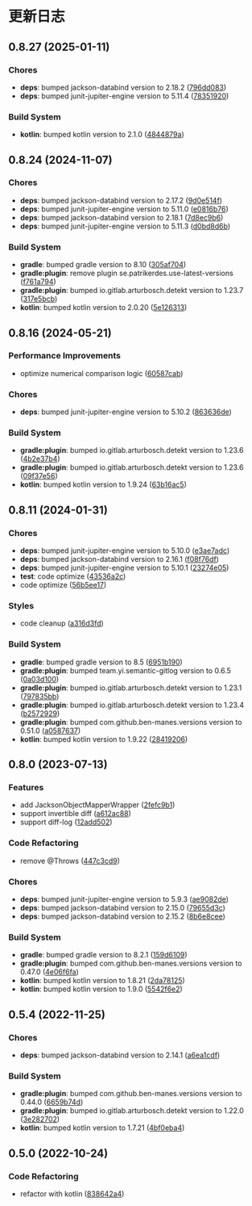 # 更新日志

## 0.8.27 (2025-01-11)

### Chores

- **deps**: bumped jackson-databind version to 2.18.2 ([796dd083](https://github.com/ymind/jacksync/commit/796dd083fceed21e552ac2cb9ee1351d9c62e47c))
- **deps**: bumped junit-jupiter-engine version to 5.11.4 ([78351920](https://github.com/ymind/jacksync/commit/783519206f022b3b29cb5aa67feb67b7acbd03b8))


### Build System

- **kotlin**: bumped kotlin version to 2.1.0 ([4844879a](https://github.com/ymind/jacksync/commit/4844879ac97e6569596907bd891e60c55a620d8d))


## 0.8.24 (2024-11-07)

### Chores

- **deps**: bumped jackson-databind version to 2.17.2 ([9d0e514f](https://github.com/ymind/jacksync/commit/9d0e514fed4be1bfa524cdae1bd4f6d8159a997d))
- **deps**: bumped junit-jupiter-engine version to 5.11.0 ([e0816b76](https://github.com/ymind/jacksync/commit/e0816b7676a2298a9a28362fd7b4c9f4a50c7ce3))
- **deps**: bumped jackson-databind version to 2.18.1 ([7d8ec9b6](https://github.com/ymind/jacksync/commit/7d8ec9b6439520a0e0b7155ac2bec269efbd4423))
- **deps**: bumped junit-jupiter-engine version to 5.11.3 ([d0bd8d6b](https://github.com/ymind/jacksync/commit/d0bd8d6b250363fb015da26f04d60139e841f8a8))


### Build System

- **gradle**: bumped gradle version to 8.10 ([305af704](https://github.com/ymind/jacksync/commit/305af704a53cf82e9bae7b14531ff1f0592ddb25))
- **gradle:plugin**: remove plugin se.patrikerdes.use-latest-versions ([f761a794](https://github.com/ymind/jacksync/commit/f761a794b50acf28f6a1064f04de02e11a6b26e3))
- **gradle:plugin**: bumped io.gitlab.arturbosch.detekt version to 1.23.7 ([317e5bcb](https://github.com/ymind/jacksync/commit/317e5bcbae5dc7dcf1ac90a11a271c1aa1e4e504))
- **kotlin**: bumped kotlin version to 2.0.20 ([5e126313](https://github.com/ymind/jacksync/commit/5e126313f1fd1e9fc93d8eb2e046ee98852f794b))


## 0.8.16 (2024-05-21)

### Performance Improvements

- optimize numerical comparison logic ([60587cab](https://github.com/ymind/jacksync/commit/60587cab099d5a14fe402e6b26fc6b7df054c747))


### Chores

- **deps**: bumped junit-jupiter-engine version to 5.10.2 ([863636de](https://github.com/ymind/jacksync/commit/863636de4e1b38e30820767ec6efad273ee57d0a))


### Build System

- **gradle:plugin**: bumped io.gitlab.arturbosch.detekt version to 1.23.6 ([4b2e37b4](https://github.com/ymind/jacksync/commit/4b2e37b459e2ab98d47f4282fbe0d3c4799e1a15))
- **gradle:plugin**: bumped io.gitlab.arturbosch.detekt version to 1.23.6 ([09f37e56](https://github.com/ymind/jacksync/commit/09f37e56b25f4d27a52cd8cef8c321780b0bc723))
- **kotlin**: bumped kotlin version to 1.9.24 ([63b16ac5](https://github.com/ymind/jacksync/commit/63b16ac58ef68566f9c39f4a2b7b7c26ae503b46))


## 0.8.11 (2024-01-31)

### Chores

- **deps**: bumped junit-jupiter-engine version to 5.10.0 ([e3ae7adc](https://github.com/ymind/jacksync/commit/e3ae7adcff383b47bd3576cd522aefb26a9b9f12))
- **deps**: bumped jackson-databind version to 2.16.1 ([f08f76df](https://github.com/ymind/jacksync/commit/f08f76dfe38c95b17ed57ed7ca67d9c9442677fa))
- **deps**: bumped junit-jupiter-engine version to 5.10.1 ([23274e05](https://github.com/ymind/jacksync/commit/23274e05b9d45595e4b862c24a786a0d63a3500f))
- **test**: code optimize ([43536a2c](https://github.com/ymind/jacksync/commit/43536a2c0b7f246c21b418ba9792b93f154b3939))
- code optimize ([56b5ee17](https://github.com/ymind/jacksync/commit/56b5ee170b11ef655a4dc0d630e68705b62e0f81))


### Styles

- code cleanup ([a316d3fd](https://github.com/ymind/jacksync/commit/a316d3fdb3572820b6480d2bd6b613b1d4591f66))


### Build System

- **gradle**: bumped gradle version to 8.5 ([6951b190](https://github.com/ymind/jacksync/commit/6951b1907d4befaac323041e4df608e66def2511))
- **gradle:plugin**: bumped team.yi.semantic-gitlog version to 0.6.5 ([0a03d100](https://github.com/ymind/jacksync/commit/0a03d100c6b0365933afee6c1e640065f295172d))
- **gradle:plugin**: bumped io.gitlab.arturbosch.detekt version to 1.23.1 ([797835bb](https://github.com/ymind/jacksync/commit/797835bbfd0df7bc22e56b0a32b664536dcaf43e))
- **gradle:plugin**: bumped io.gitlab.arturbosch.detekt version to 1.23.4 ([b2572929](https://github.com/ymind/jacksync/commit/b2572929bc9570c3582c3ca5d2d0767dd9cdfd02))
- **gradle:plugin**: bumped com.github.ben-manes.versions version to 0.51.0 ([a0587637](https://github.com/ymind/jacksync/commit/a0587637069d7e2cf5567b2fd62d8e5b50d2b59e))
- **kotlin**: bumped kotlin version to 1.9.22 ([28419206](https://github.com/ymind/jacksync/commit/2841920621136a8a60c99d33f3f9b584afb2c51a))


## 0.8.0 (2023-07-13)

### Features

- add JacksonObjectMapperWrapper ([2fefc9b1](https://github.com/ymind/jacksync/commit/2fefc9b180b53a875aaef26d1ee75d1fc5a470be))
- support invertible diff ([a612ac88](https://github.com/ymind/jacksync/commit/a612ac88984d7c0b7046ce5efc12a6657175fdf3))
- support diff-log ([12add502](https://github.com/ymind/jacksync/commit/12add5023d75e5e677a49902e068062641399e8c))


### Code Refactoring

- remove @Throws
 ([447c3cd9](https://github.com/ymind/jacksync/commit/447c3cd9bb91e7ba7cd01bf5c5bd546f2c0c5c65))


### Chores

- **deps**: bumped junit-jupiter-engine version to 5.9.3 ([ae9082de](https://github.com/ymind/jacksync/commit/ae9082dec1803ce8d9af95cff6d4d863f499eaf0))
- **deps**: bumped jackson-databind version to 2.15.0 ([79655d3c](https://github.com/ymind/jacksync/commit/79655d3c404d9e23eac5d08ae4aacb7bd50f35a0))
- **deps**: bumped jackson-databind version to 2.15.2 ([8b6e8cee](https://github.com/ymind/jacksync/commit/8b6e8cee9425f7331c595cfe297f53b27d3fd276))


### Build System

- **gradle**: bumped gradle version to 8.2.1 ([159d6109](https://github.com/ymind/jacksync/commit/159d6109c9a542a38f601ca406c5c59fa823d616))
- **gradle:plugin**: bumped com.github.ben-manes.versions version to 0.47.0 ([4e06f6fa](https://github.com/ymind/jacksync/commit/4e06f6fa3115add8fdce32ea9cf2e3e6abe2feae))
- **kotlin**: bumped kotlin version to 1.8.21 ([2da78125](https://github.com/ymind/jacksync/commit/2da7812514f14760ddcfd44d955f6d1c09a1b5b0))
- **kotlin**: bumped kotlin version to 1.9.0 ([5542f6e2](https://github.com/ymind/jacksync/commit/5542f6e20615d203aa3807d81b094d38785da552))


## 0.5.4 (2022-11-25)

### Chores

- **deps**: bumped jackson-databind version to 2.14.1 ([a6ea1cdf](https://github.com/ymind/jacksync/commit/a6ea1cdf49d95723d6ec8a6618e21171edc57b5d))


### Build System

- **gradle:plugin**: bumped com.github.ben-manes.versions version to 0.44.0 ([6659b74d](https://github.com/ymind/jacksync/commit/6659b74d1fd7fab5e6c8e9cf2e1d13272d68fef6))
- **gradle:plugin**: bumped io.gitlab.arturbosch.detekt version to 1.22.0 ([3e282702](https://github.com/ymind/jacksync/commit/3e2827028f5ba02d6f7cf167b8e1f3c3d5eeae85))
- **kotlin**: bumped kotlin version to 1.7.21 ([4bf0eba4](https://github.com/ymind/jacksync/commit/4bf0eba4b0cc6b711568753d9186b3ba89b9143e))


## 0.5.0 (2022-10-24)

### Code Refactoring

- refactor with kotlin ([838642a4](https://github.com/ymind/jacksync/commit/838642a4bbf3a4b8d38e1520659a78d757d3688b))

